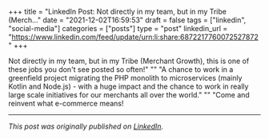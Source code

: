 +++
title = "LinkedIn Post: Not directly in my team, but in my Tribe (Merch..."
date = "2021-12-02T16:59:53"
draft = false
tags = ["linkedin", "social-media"]
categories = ["posts"]
type = "post"
linkedin_url = "https://www.linkedin.com/feed/update/urn:li:share:6872217760072527872"
+++

Not directly in my team, but in my Tribe (Merchant Growth), this is one of these jobs you don't see posted so often!"
""
"A chance to work in a greenfield project migrating the PHP monolith to microservices (mainly Kotlin and Node.js) - with a huge impact and the chance to work in really large scale initiatives for our merchants all over the world."
""
"Come and reinvent what e-commerce means!

---

*This post was originally published on [LinkedIn](https://www.linkedin.com/in/adrianmoreno/recent-activity/all/).*